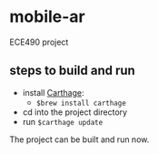 # mobile-ar
ECE490 project

## steps to build and run
- install [Carthage](https://github.com/Carthage/Carthage):
  - `$brew install carthage`
- cd into the project directory
- run `$carthage update`

The project can be built and run now.

